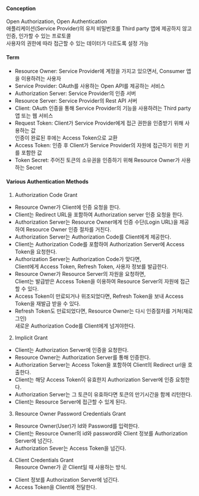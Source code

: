 #### Conception  
Open Authorization, Open Authentication  
애플리케이션(Service Provider)의 유저 비밀번호를 Third party 앱에 제공하지 않고 인증, 인가할 수 있는 프로토콜  
사용자의 권한에 따라 접근할 수 있는 데이터가 다르도록 설정 가능   

#### Term  
- Resource Owner: Service Provider에 계정을 가지고 있으면서, Consumer 앱을 이용하려는 사용자  
- Service Provider: OAuth를 사용하는 Open API를 제공하는 서비스  
- Authorization Server: Service Provider의 인증 서버  
- Resource Server: Service Provider의 Rest API 서버  
- Client: OAuth 인증을 통해 Service Provider의 기능을 사용하려는 Third party 앱 또는 웹 서비스  
- Request Token: Client가 Service Provider에게 접근 권한을 인증받기 위해 사용하는 값  
  인증이 완료된 후에는 Access Token으로 교환  
- Access Token: 인증 후 Client가 Service Provider의 자원에 접근하기 위한 키를 포함한 값  
- Token Secret: 주어진 토큰의 소유권을 인증하기 위해 Resource Owner가 사용하는 Secret  

#### Various Authentication Methods
1. Authorization Code Grant  
- Resource Owner가 Client에 인증 요청을 한다.  
- Client는 Redirect URL을 포함하여 Authorization server 인증 요청을 한다.  
- Authorization Server는 Resource Owner에게 인증 수단(Login URL)을 제공하여 Resource Owner 인증 절차를 거친다.  
- Authorization Server는 Authorization Code를 Client에게 제공한다.  
- Client는 Authorization Code를 포함하여 Authorization Server에 Access Token을 요청한다.  
- Authorization Server는 Authorization Code가 맞다면,  
  Client에게 Access Token, Refresh Token, 사용자 정보를 발급한다.  
- Resource Owner가 Resource Server의 자원을 요청하면,  
  Client는 발급받은 Access Token을 이용하여 Resource Server의 자원에 접근할 수 있다.  
- Access Token이 만료되거나 위조되었다면, Refresh Token을 보내 Access Token을 재발급 받을 수 있다.  
- Refresh Token도 만료되었다면, Resource Owner는 다시 인증절차를 거쳐(재로그인)  
  새로운 Authorization Code를 Client에게 넘겨야한다.

2. Implicit Grant  
- Client는 Authorization Server에 인증을 요청한다.  
- Resource Owner는 Authorization Server를 통해 인증한다.  
- Authorization Server는 Access Token을 포함하여 Client의 Redirect url을 호출한다.  
- Client는 해당 Access Token이 유효한지 Authorization Server에 인증 요청한다.  
- Authorization Server는 그 토큰이 유효하다면 토큰의 만기시간을 함께 리턴한다.  
- Client는 Resource Server에 접근할 수 있게 된다.  

3. Resource Owner Password Credentials Grant  
- Resource Owner(User)가 Id와 Password를 입력한다.  
- Client는 Resource Owner의 id와 password와 Client 정보를 Authorization Server에 넘긴다.  
- Authorization Sever는 Access Token을 넘긴다.  

4. Client Credentials Grant  
Resource Owner가 곧 Client일 때 사용하는 방식.  
- Client 정보를 Authorization Server에 넘긴다.  
- Access Token을 Client에 전달한다.  
